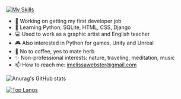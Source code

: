 ### 



[![My Skills](https://skills.thijs.gg/icons?i=py,html,css,django,vscode,sqlite)](https://skills.thijs.gg)



- 🔭 Working on getting my first developer job
- 🌱 Learning Python, SQLite, HTML, CSS, Django
- 💻 Used to work as a graphic artist and English teacher
- 🎮 Also interested in Python for games, Unity and Unreal
- 🌿 No to coffee, yes to mate herb
- ✨ Non-professional interests: nature, traveling, meditation, music 
- 📫 How to reach me: imelissawebster@gmail.com

![Anurag's GitHub stats](https://github-readme-stats.vercel.app/api?username=melissawebster&show_icons=true&theme=prussian)<p></p>
[![Top Langs](https://github-readme-stats.vercel.app/api/top-langs/?username=melissawebster&layout=compact)](https://github.com/anuraghazra/github-readme-stats)
